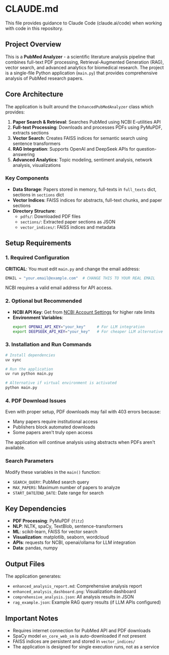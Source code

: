 # CLAUDE.md

This file provides guidance to Claude Code (claude.ai/code) when working with code in this repository.

## Project Overview

This is a **PubMed Analyzer** - a scientific literature analysis pipeline that combines full-text PDF processing, Retrieval-Augmented Generation (RAG), vector search, and advanced analytics for biomedical research. The project is a single-file Python application (`main.py`) that provides comprehensive analysis of PubMed research papers.

## Core Architecture

The application is built around the `EnhancedPubMedAnalyzer` class which provides:

1. **Paper Search & Retrieval**: Searches PubMed using NCBI E-utilities API
2. **Full-text Processing**: Downloads and processes PDFs using PyMuPDF, extracts sections
3. **Vector Search**: Creates FAISS indices for semantic search using sentence transformers
4. **RAG Integration**: Supports OpenAI and DeepSeek APIs for question-answering
5. **Advanced Analytics**: Topic modeling, sentiment analysis, network analysis, visualizations

### Key Components

- **Data Storage**: Papers stored in memory, full-texts in `full_texts` dict, sections in `sections` dict
- **Vector Indices**: FAISS indices for abstracts, full-text chunks, and paper sections
- **Directory Structure**:
  - `pdfs/`: Downloaded PDF files
  - `sections/`: Extracted paper sections as JSON
  - `vector_indices/`: FAISS indices and metadata

## Setup Requirements

### 1. Required Configuration
**CRITICAL**: You must edit `main.py` and change the email address:
```python
EMAIL = "your.email@example.com"  # CHANGE THIS TO YOUR REAL EMAIL
```
NCBI requires a valid email address for API access.

### 2. Optional but Recommended
- **NCBI API Key**: Get from [NCBI Account Settings](https://www.ncbi.nlm.nih.gov/account/settings/) for higher rate limits
- **Environment Variables**:
  ```bash
  export OPENAI_API_KEY="your_key"     # For LLM integration
  export DEEPSEEK_API_KEY="your_key"   # For cheaper LLM alternative
  ```

### 3. Installation and Run Commands
```bash
# Install dependencies
uv sync

# Run the application
uv run python main.py

# Alternative if virtual environment is activated
python main.py
```

### 4. PDF Download Issues
Even with proper setup, PDF downloads may fail with 403 errors because:
- Many papers require institutional access
- Publishers block automated downloads
- Some papers aren't truly open access

The application will continue analysis using abstracts when PDFs aren't available.

### Search Parameters
Modify these variables in the `main()` function:
- `SEARCH_QUERY`: PubMed search query
- `MAX_PAPERS`: Maximum number of papers to analyze
- `START_DATE`/`END_DATE`: Date range for search

## Key Dependencies

- **PDF Processing**: PyMuPDF (`fitz`)
- **NLP**: NLTK, spaCy, TextBlob, sentence-transformers
- **ML**: scikit-learn, FAISS for vector search
- **Visualization**: matplotlib, seaborn, wordcloud
- **APIs**: requests for NCBI, openai/ollama for LLM integration
- **Data**: pandas, numpy

## Output Files

The application generates:
- `enhanced_analysis_report.md`: Comprehensive analysis report
- `enhanced_analysis_dashboard.png`: Visualization dashboard
- `comprehensive_analysis.json`: All analysis results in JSON
- `rag_example.json`: Example RAG query results (if LLM APIs configured)

## Important Notes

- Requires internet connection for PubMed API and PDF downloads
- SpaCy model `en_core_web_sm` is auto-downloaded if not present
- FAISS indices are persistent and stored in `vector_indices/`
- The application is designed for single execution runs, not as a service